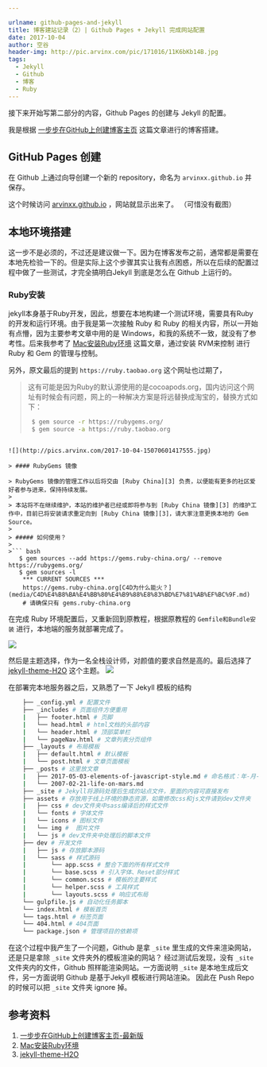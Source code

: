 ```yaml
---

urlname: github-pages-and-jekyll
title: 博客建站记录（2）| Github Pages + Jekyll 完成网站配置
date: 2017-10-04
author: 空谷
header-img: http://pic.arvinx.com/pic/171016/11K6bKb14B.jpg
tags: 
  - Jekyll 
  - Github 
  - 博客 
  - Ruby
---
```



接下来开始写第二部分的内容，Github Pages 的创建与 Jekyll 的配置。

我是根据 [一步步在GitHub上创建博客主页][0] 这篇文章进行的博客搭建。

## GitHub Pages 创建
在 Github 上通过向导创建一个新的 repository，命名为 `arvinxx.github.io` 并保存。

这个时候访问 [arvinxx.github.io](https://arvinxx.github.io/) ，网站就显示出来了。
（可惜没有截图）

## 本地环境搭建

这一步不是必须的，不过还是建议做一下。因为在博客发布之前，通常都是需要在本地先检验一下的。但是实际上这个步骤其实让我有点困惑，所以在后续的配置过程中做了一些测试，才完全搞明白Jekyll 到底是怎么在 Github 上运行的。 
### Ruby安装
jekyll本身基于Ruby开发，因此，想要在本地构建一个测试环境，需要具有Ruby的开发和运行环境。由于我是第一次接触 Ruby 和 Ruby 的相关内容，所以一开始有点懵，因为主要参考文章中用的是 Windows，和我的系统不一致，就没有了参考性。后来我参考了 [Mac安装Ruby环境][1] 这篇文章，通过安装 RVM来控制 进行 Ruby 和 Gem 的管理与控制。

另外，原文最后的提到 `https://ruby.taobao.org`  这个网址也过期了，

> 这有可能是因为Ruby的默认源使用的是cocoapods.org，国内访问这个网址有时候会有问题，网上的一种解决方案是将远替换成淘宝的，替换方式如下：
>
> ``` bash
>  $ gem source -r https://rubygems.org/
>  $ gem source -a https://ruby.taobao.org
> ```
```

![](http://pics.arvinx.com/2017-10-04-15070601417555.jpg)

> #### RubyGems 镜像

> RubyGems 镜像的管理工作以后将交由 [Ruby China][3] 负责，以便能有更多的社区爱好者参与进来，保持持续发展。 
>
> 本站将不在继续维护，本站的维护者已经或即将参与到 [Ruby China 镜像][3] 的维护工作中，目前已将安装请求重定向到 [Ruby China 镜像][3]，请大家注意更换本地的 Gem Source。 
>
> ##### 如何使用？
> 
>``` bash
   $ gem sources --add https://gems.ruby-china.org/ --remove https://rubygems.org/
   $ gem sources -l
    *** CURRENT SOURCES ***    
    https://gems.ruby-china.org[C4D为什么能火？](media/C4D%E4%B8%BA%E4%BB%80%E4%B9%88%E8%83%BD%E7%81%AB%EF%BC%9F.md)
    # 请确保只有 gems.ruby-china.org
```


在完成 Ruby 环境配置后，又重新回到原教程，根据原教程的 `Gemfile和Bundle安装` 进行，本地端的服务就部署完成了。

![](http://pics.arvinx.com/2017-10-03-2017-10-04-1111.png)


然后是主题选择，作为一名全栈设计师，对颜值的要求自然是高的。最后选择了 [jekyll-theme-H2O][2] 这个主题。
![](http://pics.arvinx.com/2017-10-04-15070609383214.jpg)

在部署完本地服务器之后，又熟悉了一下 Jekyll 模板的结构

``` bash
	├── _config.yml # 配置文件
	├── _includes # 页面组件方便重用
	|   ├── footer.html # 页脚
	|   └── head.html # html文档的头部内容
	|   └── header.html # 顶部菜单栏
	|   └── pageNav.html # 文章列表分页组件
	├── _layouts # 布局模板
	|   ├── default.html # 默认模板
	|   └── post.html # 文章页面模板
	├── _posts # 这里放文章
	|   ├── 2017-05-03-elements-of-javascript-style.md # 命名格式：年-月-日-文章标题.md
	|   └── 2007-02-21-life-on-mars.md
	├── _site # Jekyll将源码处理后生成的站点文件，里面的内容可直接发布
	├── assets # 存放用于线上环境的静态资源，如需修改css和js文件请到dev文件夹
	|   ├── css # dev文件夹中sass编译后的样式文件
	|   └── fonts # 字体文件
	|   └── icons # 图标文件
	|   └── img #  图片文件
	|   └── js # dev文件夹中处理后的脚本文件
	├── dev # 开发文件
	|   ├── js # 存放脚本源码
	|   └── sass # 样式源码
	|       └── app.scss # 整合下面的所有样式文件
	|       └── base.scss # 引入字体、Reset部分样式
	|       └── common.scss # 模板的主要样式
	|       └── helper.scss # 工具样式
	|       └── layouts.scss # 响应式布局
	└── gulpfile.js # 自动化任务脚本
	└── index.html # 模板首页
	└── tags.html # 标签页面
	└── 404.html # 404页面
	└── package.json # 管理项目的依赖项
```

在这个过程中我产生了一个问题，Github 是拿 `_site` 里生成的文件来渲染网站，还是只是拿除 `_site` 文件夹外的模板渲染的网站？
经过测试后发现，没有 `_site` 文件夹内的文件，Github 照样能渲染网站。一方面说明 `_site` 是本地生成后文件，另一方面说明 Github 是基于Jekyll 模板进行网站渲染。
因此在 Push Repo 的时候可以把 `_site` 文件夹 ignore 掉。


## 参考资料

1. [一步步在GitHub上创建博客主页-最新版][0]
2. [Mac安装Ruby环境][1] 
3. [jekyll-theme-H2O][2]

[0]: http://www.pchou.info/ssgithubPage/2014-07-04-build-github-blog-page-08.html
[1]: http://www.jianshu.com/p/d22c1406ca33
[2]: https://github.com/kaeyleo/jekyll-theme-H2O
[3]:http://gems.ruby-china.org/







